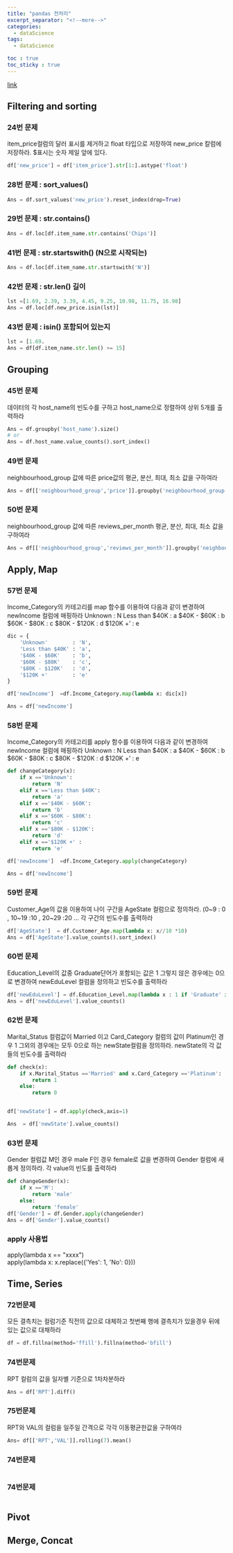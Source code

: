 ```yaml
---
title: "pandas 전처리"
excerpt_separator: "<!--more-->"
categories:
  - dataScience
tags:
  - dataScience

toc : true
toc_sticky : true
---
```


[link]("https://www.datamanim.com/dataset/99_pandas/pandasMain.html")    

## Filtering and sorting   

### 24번 문제 
item_price컬럼의 달러 표시를 제거하고 float 타입으로 저장하여 new_price 칼럼에 저장하라.
$표시는 숫자 제일 앞에 있다.    
``` python
df['new_price'] = df['item_price'].str[1:].astype('float')
```
### 28번 문제 :  sort_values()
``` python
Ans = df.sort_values('new_price').reset_index(drop=True)
```

### 29번 문제 :  str.contains()
``` python
Ans = df.loc[df.item_name.str.contains('Chips')]   
```

### 41번 문제 :  str.startswith() (N으로 시작되는)
``` python
Ans = df.loc[df.item_name.str.startswith('N')]   
```

### 42번 문제 :  str.len()  길이
``` python
lst =[1.69, 2.39, 3.39, 4.45, 9.25, 10.98, 11.75, 16.98]
Ans = df.loc[df.new_price.isin(lst)]
```

### 43번 문제 :  isin()  포함되어 있는지
``` python
lst = [1.69.
Ans = df[df.item_name.str.len() >= 15]   
```

## Grouping   
### 45번 문제
데이터의 각 host_name의 빈도수를 구하고 host_name으로 정렬하여 상위 5개를 출력하라
``` python
Ans = df.groupby('host_name').size()
# or
Ans = df.host_name.value_counts().sort_index()
```

### 49번 문제
neighbourhood_group 값에 따른 price값의 평균, 분산, 최대, 최소 값을 구하여라
``` python
Ans = df[['neighbourhood_group','price']].groupby('neighbourhood_group').agg(['mean','var','max','min'])
```

### 50번 문제
neighbourhood_group 값에 따른 reviews_per_month 평균, 분산, 최대, 최소 값을 구하여라
``` python
Ans = df[['neighbourhood_group','reviews_per_month']].groupby('neighbourhood_group').agg(['mean','var','max','min'])
```

## Apply, Map   

### 57번 문제
Income_Category의 카테고리를 map 함수를 이용하여 다음과 같이 변경하여 newIncome 컬럼에 매핑하라 Unknown : N
Less than $40K : a
$40K - $60K : b
$60K - $80K : c
$80K - $120K : d
$120K +’ : e

``` python
dic = {
    'Unknown'        : 'N',
    'Less than $40K' : 'a',
    '$40K - $60K'    : 'b',
    '$60K - $80K'    : 'c',
    '$80K - $120K'   : 'd',
    '$120K +'        : 'e'   
}

df['newIncome']  =df.Income_Category.map(lambda x: dic[x])

Ans = df['newIncome']
```

### 58번 문제
Income_Category의 카테고리를 apply 함수를 이용하여 다음과 같이 변경하여 newIncome 컬럼에 매핑하라 Unknown : N
Less than $40K : a
$40K - $60K : b
$60K - $80K : c
$80K - $120K : d
$120K +’ : e

``` python
def changeCategory(x):
    if x =='Unknown':
        return 'N'
    elif x =='Less than $40K':
        return 'a'
    elif x =='$40K - $60K':   
        return 'b'
    elif x =='$60K - $80K':    
        return 'c'
    elif x =='$80K - $120K':   
        return 'd'
    elif x =='$120K +' :     
        return 'e'

df['newIncome']  =df.Income_Category.apply(changeCategory)

Ans = df['newIncome']
```

### 59번 문제
Customer_Age의 값을 이용하여 나이 구간을 AgeState 컬럼으로 정의하라. (0~9 : 0 , 10~19 :10 , 20~29 :20 … 각 구간의 빈도수를 출력하라
``` python
df['AgeState']  = df.Customer_Age.map(lambda x: x//10 *10)
Ans = df['AgeState'].value_counts().sort_index()
```

### 60번 문제
Education_Level의 값중 Graduate단어가 포함되는 값은 1 그렇지 않은 경우에는 0으로 변경하여 newEduLevel 컬럼을 정의하고 빈도수를 출력하라
``` python
df['newEduLevel'] = df.Education_Level.map(lambda x : 1 if 'Graduate' in x else 0)
Ans = df['newEduLevel'].value_counts()
```

### 62번 문제
Marital_Status 컬럼값이 Married 이고 Card_Category 컬럼의 값이 Platinum인 경우 1 그외의 경우에는 모두 0으로 하는 newState컬럼을 정의하라. newState의 각 값들의 빈도수를 출력하라
``` python
def check(x):
    if x.Marital_Status =='Married' and x.Card_Category =='Platinum':
        return 1
    else:
        return 0


df['newState'] = df.apply(check,axis=1)

Ans  = df['newState'].value_counts()
```

### 63번 문제
Gender 컬럼값 M인 경우 male F인 경우 female로 값을 변경하여 Gender 컬럼에 새롭게 정의하라. 각 value의 빈도를 출력하라
``` python
def changeGender(x):
    if x =='M':
        return 'male'
    else:
        return 'female'
df['Gender'] = df.Gender.apply(changeGender)
Ans = df['Gender'].value_counts()
```
### apply 사용법   
apply(lambda x == "xxxx")   
apply(lambda x: x.replace({'Yes': 1, 'No': 0}))

## Time, Series   
### 72번문제
모든 결측치는 컬럼기준 직전의 값으로 대체하고 첫번째 행에 결측치가 있을경우 뒤에 있는 값으로 대채하라
``` python
df = df.fillna(method='ffill').fillna(method='bfill')
```

### 74번문제
RPT 컬럼의 값을 일자별 기준으로 1차차분하라
``` python
Ans = df['RPT'].diff()
```


### 75번문제
RPT와 VAL의 컬럼을 일주일 간격으로 각각 이동평균한값을 구하여라
``` python
Ans= df[['RPT','VAL']].rolling(7).mean()
```

### 74번문제

``` python

```


### 74번문제

``` python

```
## Pivot   
## Merge, Concat   

